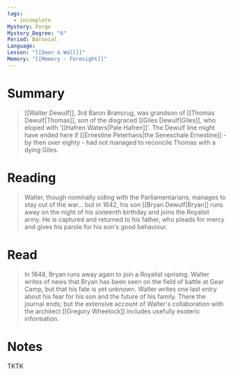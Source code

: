 ```yaml
---
tags:
  - incomplete
Mystery: Forge
Mystery_Degree: "6"
Period: Baronial
Language: 
Lesson: "[[Door & Wall]]"
Memory: "[[Memory - Foresight]]"
---
```

# Summary
> [[Walter Dewulf]], 3rd Baron Brancrug, was grandson of [[Thomas Dewulf|Thomas]], son of the disgraced [[Giles Dewulf|Giles]], who eloped with '[[Hafren Waters|Pale Hafren]]'. The Dewulf line might have ended here if [[Ernestine Peterhans|the Seneschale Ernestine]] - by then over eighty - had not managed to reconcile Thomas with a dying Giles.
# Reading
> Walter, though nominally siding with the Parliamentarians, manages to stay out of the war... but in 1642, his son [[Bryan Dewulf|Bryan]] runs away on the night of his sixteenth birthday and joins the Royalist army. He is captured and returned to his father, who pleads for mercy and gives his parole for his son's good behaviour.
# Read
> In 1648, Bryan runs away again to join a Royalist uprising. Walter writes of news that Bryan has been seen on the field of battle at Gear Camp, but that his fate is yet unknown. Walter writes one last entry about his fear for his son and the future of his family.
> There the journal ends; but the extensive account of Walter's collaboration with the architect [[Gregory Wheelock]] includes usefully esoteric information.
# Notes
TKTK